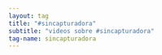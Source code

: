 ```yaml
---
layout: tag
title: "#sincapturadora"
subtitle: "videos sobre #sincapturadora"
tag-name: sincapturadora
---
```

